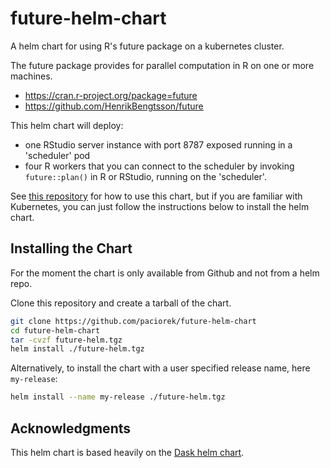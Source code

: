 # future-helm-chart

A helm chart for using R's future package on a kubernetes cluster.

The future package provides for parallel computation in R on one or more machines.

- <https://cran.r-project.org/package=future>
- <https://github.com/HenrikBengtsson/future>

This helm chart will deploy:

 - one RStudio server instance with port 8787 exposed running in a 'scheduler' pod
 - four R workers that you can connect to the scheduler by invoking `future::plan()` in R or RStudio, running on the 'scheduler'.

See [this repository](https://github.com/paciorek/future-kubernetes) for how to use this chart, but if you are familiar with Kubernetes, you can just follow the instructions below to install the helm chart.

## Installing the Chart

For the moment the chart is only available from Github and not from a helm repo.


Clone this repository and create a tarball of the chart.

```bash
git clone https://github.com/paciorek/future-helm-chart
cd future-helm-chart
tar -cvzf future-helm.tgz
helm install ./future-helm.tgz 
```

Alternatively, to install the chart with a user specified release name, here `my-release`:

```bash
helm install --name my-release ./future-helm.tgz 
```

## Acknowledgments

This helm chart is based heavily on the [Dask helm chart](https://github.com/dask/helm-chart).
